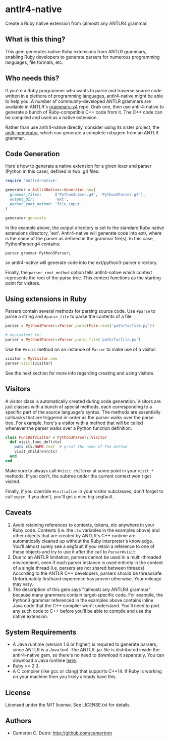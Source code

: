 # antlr4-native

Create a Ruby native extension from (almost) any ANTLR4 grammar.

## What is this thing?

This gem generates native Ruby extensions from ANTLR grammars, enabling Ruby developers to generate parsers for numerous programming languages, file formats, etc.

## Who needs this?

If you're a Ruby programmer who wants to parse and traverse source code written in a plethora of programming languages, antlr4-native might be able to help you. A number of community-developed ANTLR grammars are available in ANTLR's [grammars-v4](https://github.com/antlr/grammars-v4) repo. Grab one, then use antlr4-native to generate a bunch of Ruby-compatible C++ code from it. The C++ code can be compiled and used as a native extension.

Rather than use antlr4-native directly, consider using its sister project, the [antlr-gemerator](https://github.com/camertron/antlr-gemerator), which can generate a complete rubygem from an ANTLR grammar.

## Code Generation

Here's how to generate a native extension for a given lexer and parser (Python in this case), defined in two .g4 files:

```ruby
require 'antlr4-native'

generator = Antlr4Native::Generator.new(
  grammar_files:      ['Python3Lexer.g4', 'Python3Parser.g4'],
  output_dir:         'ext',
  parser_root_method: 'file_input'
)

generator.generate
```

In the example above, the output directory is set to the standard Ruby native extensions directory, 'ext'. Antlr4-native will generate code into ext/<name>, where <name> is the name of the parser as defined in the grammar file(s). In this case, PythonParser.g4 contains:

```antlr
parser grammar Python3Parser;
```

so antlr4-native will generate code into the ext/python3-parser directory.

Finally, the `parser_root_method` option tells antlr4-native which context represents the root of the parse tree. This context functions as the starting point for visitors.

## Using extensions in Ruby

Parsers contain several methods for parsing source code. Use `#parse` to parse a string and `#parse_file` to parse the contents of a file:


```ruby
parser = Python3Parser::Parser.parse(File.read('path/to/file.py'))

# equivalent to:
parser = Python3Parser::Parser.parse_file('path/to/file.py')
```

Use the `#visit` method on an instance of `Parser` to make use of a visitor:

```ruby
visitor = MyVisitor.new
parser.visit(visitor)
```

See the next section for more info regarding creating and using visitors.

## Visitors

A visitor class is automatically created during code generation. Visitors are just classes with a bunch of special methods, each corresponding to a specific part of the source language's syntax. The methods are essentially callbacks that are triggered in-order as the parser walks over the parse tree. For example, here's a visitor with a method that will be called whenever the parser walks over a Python function definition:


```ruby
class FuncDefVisitor < Python3Parser::Visitor
  def visit_func_def(ctx)
    puts ctx.NAME.text  # print the name of the method
    visit_children(ctx)
  end
end
```

Make sure to always call `#visit_children` at some point in your `visit_*` methods. If you don't, the subtree under the current context won't get visited.

Finally, if you override `#initialize` in your visitor subclasses, don't forget to call `super`. If you don't, you'll get a nice big segfault.

## Caveats

1. Avoid retaining references to contexts, tokens, etc anywhere in your Ruby code. Contexts (i.e. the `ctx` variables in the examples above) and other objects that are created by ANTLR's C++ runtime are automatically cleaned up without the Ruby interpreter's knowledge. You'll almost surely see a segfault if you retain a reference to one of these objects and try to use it after the call to `Parser#visit`.
2. Due to an ANTLR limitation, parsers cannot be used in a multi-threaded environment, even if each parser instance is used entirely in the context of a single thread (i.e. parsers are not shared between threads). According to the ANTLR C++ developers, parsers should be threadsafe. Unfortunately firsthand experience has proven otherwise. Your mileage may vary.
3. The description of this gem says "(almost) any ANTLR4 grammar" because many grammars contain target-specific code. For example, the Python3 grammar referenced in the examples above contains inline Java code that the C++ compiler won't understand. You'll need to port any such code to C++ before you'll be able to compile and use the native extension.

## System Requirements

* A Java runtime (version 1.6 or higher) is required to generate parsers, since ANTLR is a Java tool. The ANTLR .jar file is distributed inside the antlr4-native gem, so there's no need to download it separately. You can download a Java runtime [here](https://www.java.com/en/download/).
* Ruby >= 2.3.
* A C compiler (like gcc or clang) that supports C++14. If Ruby is working on your machine then you likely already have this.

## License

Licensed under the MIT license. See LICENSE.txt for details.

## Authors

* Cameron C. Dutro: http://github.com/camertron
